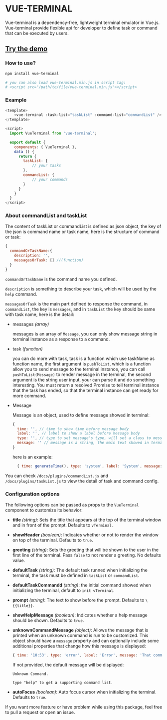 # VUE-TERMINAL
Vue-terminal is a dependency-free, lightweight terminal emulator in Vue.js. Vue-terminal provide flexible api for developer to define task or command that can be executed by users.
## [Try the demo](https://islasher.com/vue-terminal)

### How to use?
```bash
npm install vue-terminal

# you can also load vue-terminal.min.js in script tag:
# <script src="/path/to/file/vue-terminal.min.js"></script>
```

### Example

```javascript
<template>
	<vue-terminal :task-list="taskList" :command-list="commandList" />
</template>

<script>
  import VueTerminal from 'vue-terminal';

  export default {
    components: { VueTerminal },
    data () {
      return {
        taskList: {
            // your tasks
        },
        commandList: {
            // your commands
        }
      }
    }
  }
</script>

```
### About commandList and taskList

The content of taskList or commandList is defined as json object, the key of the json is command name or task name, here is the structure of command or task:

```javascript
{
  commandOrTaskName:{
    description: '',
    messagesOrTask: [] //(function)
  }
}
```

`commandOrTaskName` is the command name you defined.

`description` is something to describe your task, which will be used by the `help` command.

`messagesOrTask` is the main part defined to response the command, in `commandList`, the key is `messages`, and in `taskList` the key should be same with task name, here is the detail:
- messages _(array)_

  messages is an array of `Message`, you can only show message string in terminal instance as a response to a command.

- task _(function)_

  you can do more with task, task is a function which use taskName as function name, the first argument is `pushToList`, which is a function allow you to send message to the terminal instance, you can call `pushToList(Message)` to render message in the terminal, the second argument is the string user input, your can parse it and do something interesting. You must return a resolved Promise to tell terminal instance that the task has ended, so that the terminal instance can get ready for more command.

- Message

  Message is an object, used to define message showed in terminal:
  ```javascript
  {
    time: '', // time to show time before message body
    label: '', // label to show a label before message body
    type: '', // type to set message's type, will set a class to message's label part, there is 5 builtin types: error, success, info, warning, system
    message: '' // message is a string, the main text showed in terminal.
  }
  ```
  here is an example:
  ```javascript
    { time: generateTime(), type: 'system', label: 'System', message: 'Welcome to vTerminal, this is an example to show you what this project can do.' },
  ```

You can check `/docs/plugins/commandList.js` and  `/docs/plugins/taskList.js` to view the detail of task and command config.

### Configuration options

The following options can be passed as props to the `VueTerminal` component to customize its behavior:

- **title** _(string)_: Sets the title that appears at the top of the terminal window and in front of the prompt. Defaults to `vTerminal`.

- **showHeader** _(boolean)_: Indicates whether or not to render the window on top of the terminal. Defaults to `true`.

- **greeting** _(string)_: Sets the greeting that will be shown to the user in the first line of the terminal. Pass `false` to not render a greeting. No defaults value.

- **defaultTask** _(string)_: The default task runned when initializing the terminal, the task must be defined in `taskList` or `commandList`.

- **defaultTaskCommandd** _(string)_: the initial command showed when initializing the terminal, default to `init vTerminal`.

- **prompt** _(string)_: The text to show before the prompt. Defaults to `\{{title}}`.

- **showHelpMessage** _(boolean)_: Indicates whether a help message should be shown.  Defaults to `true`.

- **unknownCommandMessage** _(object)_: Allows the message that is printed when an unknown command is run to be customized. This object should have a `message` property and can optionally include some additional properties that change how this message is displayed:
  ```javascript
  { time: '10:53', type: 'error', label: 'Error', message: 'That command is not recognized!' },
  ```

  If not provided, the default message will be displayed:

  ```
  Unknown Command.

  type "help" to get a supporting command list.
  ```
- **autoFocus** _(boolean)_: Auto focus cursor when initializing the terminal. Defaults to `true`.

If you want more feature or have problem while using this package, feel free to pull a request or open an issue.
